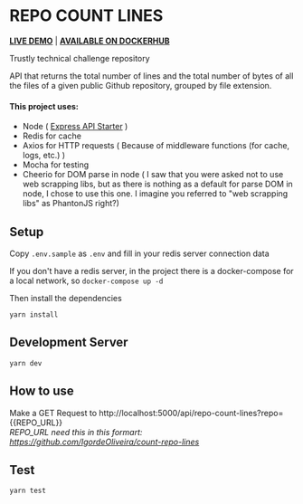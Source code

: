 # REPO COUNT LINES 
[__LIVE DEMO__](https://count-repo-lines.herokuapp.com/api/repo-count-lines?repo=https://github.com/laravel/forge-monitor) | [__AVAILABLE ON DOCKERHUB__](https://hub.docker.com/r/igordeeoliveiradev/count-repo-lines)


Trustly technical challenge repository

API that returns the total number of lines and the total number of bytes of all the files of a given public Github repository, grouped by file extension.

#### This project uses:
- Node ( [Express API Starter](https://github.com/w3cj/express-api-starter) )
- Redis for cache
- Axios for HTTP requests ( Because of middleware functions (for cache, logs, etc.) )
- Mocha for testing
- Cheerio for DOM parse in node ( I saw that you were asked not to use web scrapping libs, but as there is nothing as a default for parse DOM in node, I chose to use this one. I imagine you referred to "web scrapping libs" as PhantonJS right?)


## Setup

Copy ``.env.sample`` as ``.env`` and fill in your redis server connection data  

If you don't have a redis server, in the project there is a docker-compose for a local network, so `docker-compose up -d`  

Then install the dependencies

```
yarn install
```

## Development Server

```
yarn dev
```

## How to use

Make a GET Request to http://localhost:5000/api/repo-count-lines?repo={{REPO_URL}}  
_REPO_URL need this in this formart: https://github.com/IgordeOliveira/count-repo-lines_

## Test

```
yarn test
```

